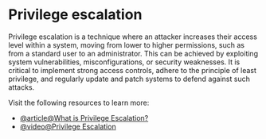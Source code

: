 # Privilege escalation

Privilege escalation is a technique where an attacker increases their access level within a system, moving from lower to higher permissions, such as from a standard user to an administrator. This can be achieved by exploiting system vulnerabilities, misconfigurations, or security weaknesses. It is critical to implement strong access controls, adhere to the principle of least privilege, and regularly update and patch systems to defend against such attacks.

Visit the following resources to learn more:

- [@article@What is Privilege Escalation?](https://www.crowdstrike.com/cybersecurity-101/privilege-escalation/)
- [@video@Privilege Escalation](https://www.youtube.com/watch?v=ksjU3Iu195Q)
